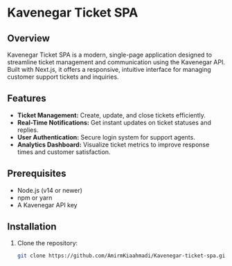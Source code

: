 # Kavenegar Ticket SPA

## Overview

Kavenegar Ticket SPA is a modern, single-page application designed to streamline ticket management and communication using the Kavenegar API. Built with Next.js, it offers a responsive, intuitive interface for managing customer support tickets and inquiries.

## Features

- **Ticket Management:** Create, update, and close tickets efficiently.
- **Real-Time Notifications:** Get instant updates on ticket statuses and replies.
- **User Authentication:** Secure login system for support agents.
- **Analytics Dashboard:** Visualize ticket metrics to improve response times and customer satisfaction.

## Prerequisites

- Node.js (v14 or newer)
- npm or yarn
- A Kavenegar API key

## Installation

1. Clone the repository:
   ```bash
   git clone https://github.com/AmirmKiaahmadi/Kavenegar-ticket-spa.git
   ```
